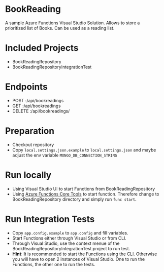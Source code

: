 # BookReading
A sample Azure Functions Visual Studio Solution. Allows to store a prioritized list of Books. Can be used as a reading list.  


# Included Projects

* BookReadingRepository
* BookReadingRepositoryIntegrationTest


# Endpoints

* POST <baseurl>:<port>/api/bookreadings
* GET <baseurl>:<port>/api/bookreadings
* DELETE <baseurl>:<port>/api/bookreadings/<id>


# Preparation

* Checkout repository 
* Copy `local.settings.json.example` to `local.settings.json` and maybe adjust the env variable `MONGO_DB_CONNECTION_STRING`


# Run locally

* Using Visual Studio UI to start Functions from BookReadingRepository
* Using [Azure Functions Core Tools](https://github.com/Azure/azure-functions-core-tools) to start function. Therefore change to BookReadingRepository directory and simply run `func start`.





# Run Integration Tests

* Copy `app.config.example` to `app.config` and fill variables.
* Start Functions either through Visual Studio or from CLI.
* Through Visual Studio, use the context menue of the BookReadingRepositoryIntegrationTest project to run test. 
* **Hint**: It is recommended to start the Functions using the CLI. Otherwise you will have to open 2 instances of Visual Studio. One to run the Functions, the other one to run the tests.
